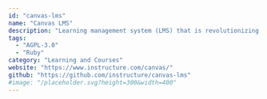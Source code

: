 ```yaml
---
id: "canvas-lms"
name: "Canvas LMS"
description: "Learning management system (LMS) that is revolutionizing the way we educate."
tags:
  - "AGPL-3.0"
  - "Ruby"
category: "Learning and Courses"
website: "https://www.instructure.com/canvas/"
github: "https://github.com/instructure/canvas-lms"
#image: "/placeholder.svg?height=300&width=400"
---
```


